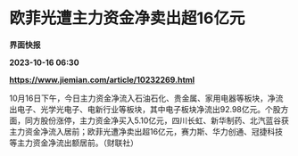# 欧菲光遭主力资金净卖出超16亿元
**界面快报**

**2023-10-16 06:30**

**https://www.jiemian.com/article/10232269.html**

10月16日下午，今日主力资金净流入石油石化、贵金属、家用电器等板块，净流出电子、光学光电子、电新行业等板块，其中电子板块净流出92.98亿元。个股方面，同方股份涨停，主力资金净买入5.10亿元，四川长虹、新华制药、北汽蓝谷获主力资金净流入居前；欧菲光遭净卖出超16亿元，赛力斯、华力创通、冠捷科技等主力资金净流出额居前。（财联社）